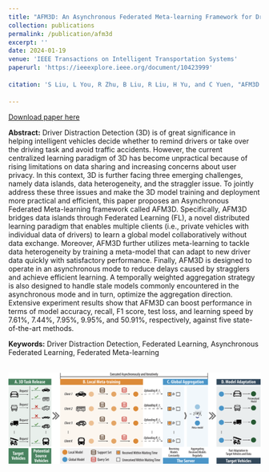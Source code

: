 ```yaml
---
title: "AFM3D: An Asynchronous Federated Meta-learning Framework for Driver Distraction Detection"
collection: publications
permalink: /publication/afm3d
excerpt: ''
date: 2024-01-19
venue: 'IEEE Transactions on Intelligent Transportation Systems'
paperurl: 'https://ieeexplore.ieee.org/document/10423999'

citation: 'S Liu, L You, R Zhu, B Liu, R Liu, H Yu, and C Yuen, "AFM3D: An Asynchronous Federated Meta-learning Framework for Driver Distraction Detection", IEEE Transactions on Intelligent Transportation Systems, Jan, 2024, doi: 10.1109/TITS.2024.3357138.'

---
```


[Download paper here](http://nobody910.github.io/files/AFM3D.pdf)

**Abstract:** Driver Distraction Detection (3D) is of great significance in helping intelligent vehicles decide whether to remind drivers or take over the driving task and avoid traffic accidents. However, the current centralized learning paradigm of 3D has become unpractical because of rising limitations on data sharing and increasing concerns about user privacy. In this context, 3D is further facing three emerging challenges, namely data islands, data heterogeneity, and the straggler issue. To jointly address these three issues and make the 3D model training and deployment more practical and efficient, this paper proposes an Asynchronous Federated Meta-learning framework called AFM3D. Specifically, AFM3D bridges data islands through Federated Learning (FL), a novel distributed learning paradigm that enables multiple clients (i.e., private vehicles with individual data of drivers) to learn a global model collaboratively without data exchange. Moreover, AFM3D further utilizes meta-learning to tackle data heterogeneity by training a meta-model that can adapt to new driver data quickly with satisfactory performance. Finally, AFM3D is designed to operate in an asynchronous mode to reduce delays caused by stragglers and achieve efficient learning. A temporally weighted aggregation strategy is also designed to handle stale models commonly encountered in the asynchronous mode and in turn, optimize the aggregation direction. Extensive experiment results show that AFM3D can boost performance in terms of model accuracy, recall, F1 score, test loss, and learning speed by 7.61%, 7.44%, 7.95%, 9.95%, and 50.91%, respectively, against five state-of-the-art methods.

**Keywords:** Driver Distraction Detection, Federated Learning, Asynchronous Federated Learning, Federated Meta-learning

<br/><img src='/images/papers/AFM3D.png' width = "700">